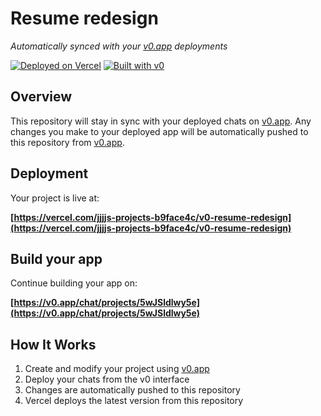# Resume redesign

*Automatically synced with your [v0.app](https://v0.app) deployments*

[![Deployed on Vercel](https://img.shields.io/badge/Deployed%20on-Vercel-black?style=for-the-badge&logo=vercel)](https://vercel.com/jjjjs-projects-b9face4c/v0-resume-redesign)
[![Built with v0](https://img.shields.io/badge/Built%20with-v0.app-black?style=for-the-badge)](https://v0.app/chat/projects/5wJSldlwy5e)

## Overview

This repository will stay in sync with your deployed chats on [v0.app](https://v0.app).
Any changes you make to your deployed app will be automatically pushed to this repository from [v0.app](https://v0.app).

## Deployment

Your project is live at:

**[https://vercel.com/jjjjs-projects-b9face4c/v0-resume-redesign](https://vercel.com/jjjjs-projects-b9face4c/v0-resume-redesign)**

## Build your app

Continue building your app on:

**[https://v0.app/chat/projects/5wJSldlwy5e](https://v0.app/chat/projects/5wJSldlwy5e)**

## How It Works

1. Create and modify your project using [v0.app](https://v0.app)
2. Deploy your chats from the v0 interface
3. Changes are automatically pushed to this repository
4. Vercel deploys the latest version from this repository